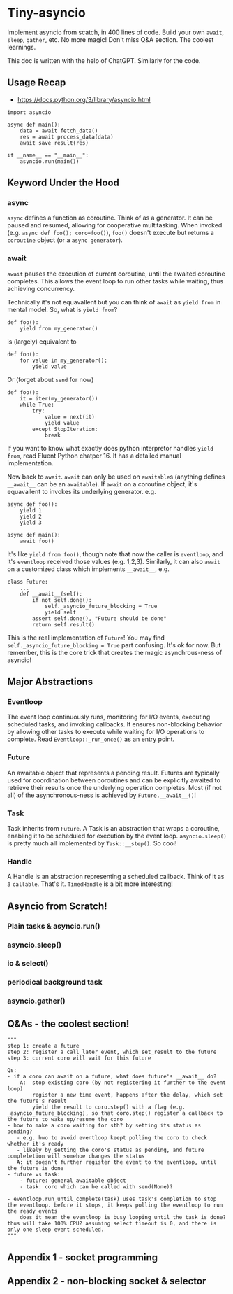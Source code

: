 # Tiny-asyncio
Implement asyncio from scatch, in 400 lines of code. Build your own `await`, `sleep`, `gather`, etc. No more magic! Don't miss Q&A section. The coolest learnings. 

This doc is written with the help of ChatGPT. Similarly for the code.

## Usage Recap 
- https://docs.python.org/3/library/asyncio.html
```
import asyncio

async def main():
    data = await fetch_data()
    res = await process_data(data)
    await save_result(res)

if __name__ == "__main__":
    asyncio.run(main())

```

## Keyword Under the Hood
### async
`async` defines a function as coroutine. Think of as a generator. It can be paused and resumed, allowing for cooperative multitasking. When invoked (e.g. `async def foo(); coro=foo()`), `foo()` doesn't execute but returns a `coroutine` object (or a `async generator`).

### await
`await` pauses the execution of current coroutine, until the awaited coroutine completes. This allows the event loop to run other tasks while waiting, thus achieving concurrency.

Technically it's not equavallent but you can think of `await` as `yield from` in mental model. So, what is `yield from`? 
```
def foo():
    yield from my_generator()
```
is (largely) equivalent to 
```
def foo():
    for value in my_generator():
        yield value
```
Or (forget about `send` for now)
```
def foo():
    it = iter(my_generator())
    while True:
        try:
            value = next(it)
            yield value
        except StopIteration:
            break
```
If you want to know what exactly does python interpretor handles `yield from`, read Fluent Python chatper 16. It has a detailed manual implementation.

Now back to `await`. `await` can only be used on `awaitable`s (anything defines `__await__` can be an `awaitable`). If `await` on a coroutine object, it's equavallent to invokes its underlying generator. e.g. 
```
async def foo():
    yield 1
    yield 2
    yield 3

async def main():
    await foo()
```
It's like `yield from foo()`, though note that now the caller is `eventloop`, and it's `eventloop` received those values (e.g. 1,2,3). Similarly, it can also `await` on a customized class which implements `__await__`, e.g.
```
class Future:
    ...
    def __await__(self):
        if not self.done():
            self._asyncio_future_blocking = True
            yield self
        assert self.done(), "Future should be done"
        return self.result()
```
This is the real implementation of `Future`! You may find `self._asyncio_future_blocking = True` part confusing. It's ok for now. But remember, this is the core trick that creates the magic asynchrous-ness of asyncio!

## Major Abstractions
### Eventloop
The event loop continuously runs, monitoring for I/O events, executing scheduled tasks, and invoking callbacks. It ensures non-blocking behavior by allowing other tasks to execute while waiting for I/O operations to complete. Read `Eventloop::_run_once()` as an entry point.

### Future
An awaitable object that represents a pending result. Futures are typically used for coordination between coroutines and can be explicitly awaited to retrieve their results once the underlying operation completes. Most (if not all) of the asynchronous-ness is achieved by `Future.__await__()`!

### Task
Task inherits from `Future`.  A Task is an abstraction that wraps a coroutine, enabling it to be scheduled for execution by the event loop. `asyncio.sleep()` is pretty much all implemented by `Task::__step()`. So cool!

### Handle
A Handle is an abstraction representing a scheduled callback. Think of it as a `callable`. That's it. `TimedHandle` is a bit more interesting!

## Asyncio from Scratch!
### Plain tasks & asyncio.run()
### asyncio.sleep()
### io & select()
### periodical background task
### asyncio.gather()


## Q&As - the coolest section!
    """
    step 1: create a future
    step 2: register a call_later event, which set_result to the future
    step 3: current coro will wait for this future

    Qs:
    - if a coro can await on a future, what does future's __await__ do?
        A:  stop existing coro (by not registering it further to the event loop)
            register a new time event, happens after the delay, which set the future's result
            yield the result to coro.step() with a flag (e.g. _asyncio_future_blocking), so that coro.step() register a callback to the future to wake up/resume the coro
    - how to make a coro waiting for sth? by setting its status as pending?
       - e.g. hwo to avoid eventloop keept polling the coro to check whether it's ready
       - likely by setting the coro's status as pending, and future compleletion will somehoe changes the status
       A: it doesn't further register the event to the eventloop, until the future is done
    - future vs task:
        - future: general awaitable object
        - task: coro which can be called with send(None)?

    - eventloop.run_until_complete(task) uses task's completion to stop the eventloop. before it stops, it keeps polling the eventloop to run the ready events
        does it mean the eventloop is busy looping until the task is done? thus will take 100% CPU? assuming select timeout is 0, and there is only one sleep event scheduled.
    """

## Appendix 1 - socket programming
## Appendix 2 - non-blocking socket & selector 